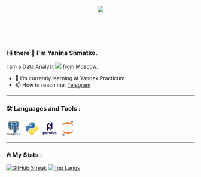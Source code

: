 
<div id="header" align="center">
<img src="https://media.giphy.com/media/13HgwGsXF0aiGY/giphy.gif" width="300"/>
  <h1>
  <img src="https://komarev.com/ghpvc/?username=yaninashmatko&style=flat-square&color=blue" alt=""/>
    </h1>
</div>

### Hi there 👋 I'm Yanina Shmatko. 
I am a Data Analyst <img src="https://media.giphy.com/media/WUlplcMpOCEmTGBtBW/giphy.gif" width="30"> from Moscow.


- 🌱 I’m currently learning at Yandex.Practicum
- 📫 How to reach me: [Telegram](https://t.me/yaninashmatko)
---

### :hammer_and_wrench: Languages and Tools :
<div>
  <img src="https://github.com/devicons/devicon/blob/master/icons/postgresql/postgresql-original-wordmark.svg" title="Postgresql" alt="Postgresql" width="40" height="40"/>&nbsp;
  <img src="https://github.com/devicons/devicon/blob/master/icons/python/python-original.svg" title="Python" alt="Python" width="40" height="40"/>&nbsp;
  <img src="https://github.com/devicons/devicon/blob/master/icons/pandas/pandas-original-wordmark.svg" title="Pandas" alt="Pandas" width="40" height="40"/>&nbsp;
  <img src="https://github.com/devicons/devicon/blob/master/icons/jupyter/jupyter-original.svg" title="Git" **alt="jupyter" width="40" height="40"/>
</div>

---

### :fire: My Stats :
[![GitHub Streak](http://github-readme-streak-stats.herokuapp.com?user=yaninashmatko&theme=dark&background=000000)](https://git.io/streak-stats)
[![Top Langs](https://github-readme-stats.vercel.app/api/top-langs/?username=yaninashmatko&layout=compact)](https://github.com/anuraghazra/github-readme-stats)
